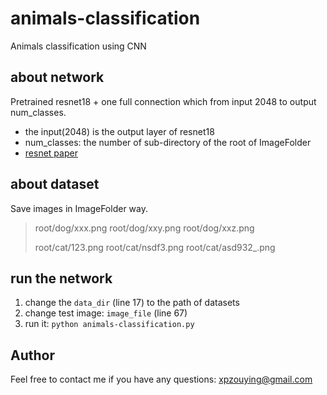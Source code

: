 # animals-classification

Animals classification using CNN


## about network ##

Pretrained resnet18 + one full connection which from input 2048 to output num_classes.

- the input(2048) is the output layer of resnet18
- num_classes: the number of sub-directory of the root of ImageFolder
- [resnet paper](https://arxiv.org/abs/1512.03385)


## about dataset ##

Save images in ImageFolder way.

> root/dog/xxx.png
> root/dog/xxy.png
> root/dog/xxz.png
> 
> root/cat/123.png
> root/cat/nsdf3.png
> root/cat/asd932_.png


## run the network ##

1. change the `data_dir` (line 17) to the path of datasets
2. change test image: `image_file` (line 67)
3. run it: `python animals-classification.py`


## Author ##
Feel free to contact me if you have any questions: xpzouying@gmail.com
